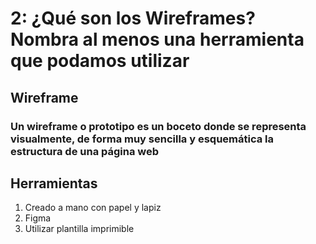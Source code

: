 # 2: ¿Qué son los Wireframes? Nombra al menos una herramienta que podamos utilizar

## Wireframe

### Un wireframe o prototipo es un boceto donde se representa visualmente, de forma muy sencilla y esquemática la estructura de una página web

## Herramientas

1. Creado a mano con papel y lapiz
2. Figma
3. Utilizar plantilla imprimible